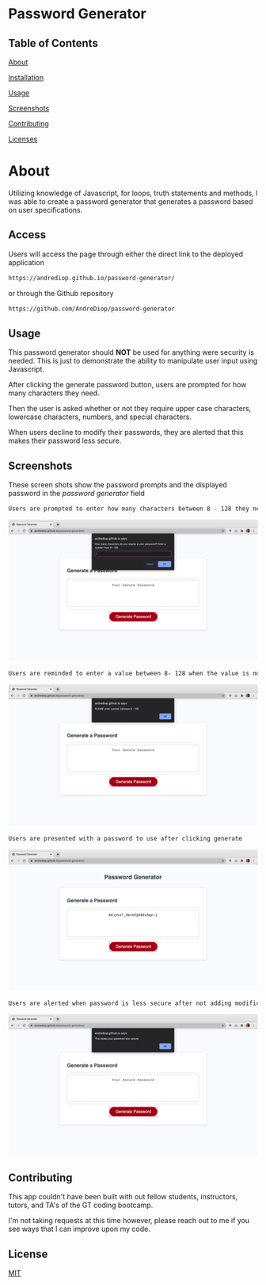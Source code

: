 # Password Generator

## Table of Contents

[About](https://github.com/AndreDiop/password-generator/blob/main/README.md#About)

[Installation](https://github.com/AndreDiop/password-generator/blob/main/README.md#Access)

[Usage](https://github.com/AndreDiop/password-generator/blob/main/README.md#Usage)

[Screenshots](https://github.com/AndreDiop/password-generator/blob/main/README.md#Screenshots)

[Contributing](https://github.com/AndreDiop/password-generator/blob/main/README.md#Contributing)

[Licenses](https://github.com/AndreDiop/password-generator/blob/main/README.md#Licenses)

# About

Utilizing knowledge of Javascript, for loops, truth statements and methods, I was able to create a password generator that generates a password based on user specifications.

## Access

Users will access the page through either the direct link to the deployed application

```bash
https://andrediop.github.io/password-generator/
```

or through the Github repository

```bash
https://github.com/AndreDiop/password-generator
```

## Usage

This password generator should **NOT** be used for anything were security is needed. This is just to demonstrate the ability to manipulate user input using Javascript.

After clicking the generate password button, users are prompted for how many characters they need. 

Then the user is asked whether or not they require upper case characters, lowercase characters, numbers, and special characters. 

When users decline to modify their passwords, they are alerted that this makes their password less secure.

## Screenshots

These screen shots show the password prompts and the displayed password in the *password generator* field

```bash
Users are prompted to enter how many characters between 8 - 128 they need
```

![Image of how many characters required ](images/howmany.png)

```bash
Users are reminded to enter a value between 8- 128 when the value is not a number or not between the range of 8 - 128.
```

![Image of bad value entered](images/badinput.png)



```bash
Users are presented with a password to use after clicking generate

```
![Image of Password Generator](images/newpassword.png)


```bash
Users are alerted when password is less secure after not adding modifications to password

```
![Image of Password less secure](images/lesssecure.png)


## Contributing

This app couldn't have been built with out fellow students, instructors, tutors, and TA's of the GT coding bootcamp.

I'm not taking requests at this time however, please reach out to me if you see ways that I can improve upon my code.


## License

[MIT](https://choosealicense.com/licenses/mit/)
